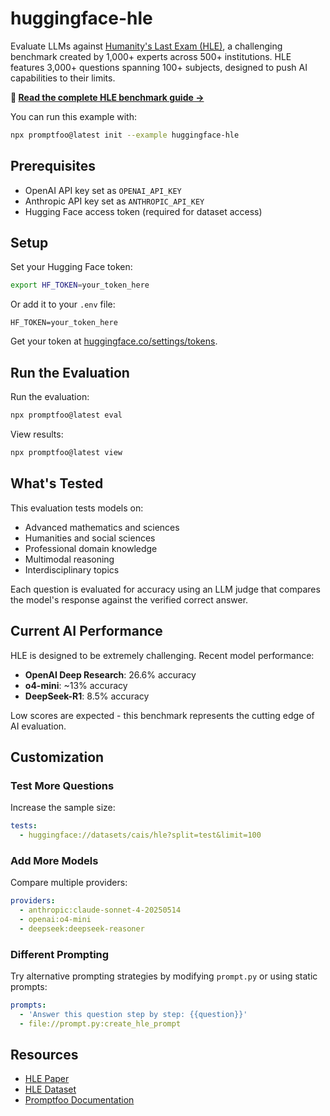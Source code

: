 # huggingface-hle

Evaluate LLMs against [Humanity's Last Exam (HLE)](https://arxiv.org/abs/2501.14249), a challenging benchmark created by 1,000+ experts across 500+ institutions. HLE features 3,000+ questions spanning 100+ subjects, designed to push AI capabilities to their limits.

**📖 [Read the complete HLE benchmark guide →](https://www.promptfoo.dev/docs/guides/hle-benchmark/)**

You can run this example with:

```bash
npx promptfoo@latest init --example huggingface-hle
```

## Prerequisites

- OpenAI API key set as `OPENAI_API_KEY`
- Anthropic API key set as `ANTHROPIC_API_KEY`
- Hugging Face access token (required for dataset access)

## Setup

Set your Hugging Face token:

```bash
export HF_TOKEN=your_token_here
```

Or add it to your `.env` file:

```env
HF_TOKEN=your_token_here
```

Get your token at [huggingface.co/settings/tokens](https://huggingface.co/settings/tokens).

## Run the Evaluation

Run the evaluation:

```bash
npx promptfoo@latest eval
```

View results:

```bash
npx promptfoo@latest view
```

## What's Tested

This evaluation tests models on:

- Advanced mathematics and sciences
- Humanities and social sciences
- Professional domain knowledge
- Multimodal reasoning
- Interdisciplinary topics

Each question is evaluated for accuracy using an LLM judge that compares the model's response against the verified correct answer.

## Current AI Performance

HLE is designed to be extremely challenging. Recent model performance:

- **OpenAI Deep Research**: 26.6% accuracy
- **o4-mini**: ~13% accuracy
- **DeepSeek-R1**: 8.5% accuracy

Low scores are expected - this benchmark represents the cutting edge of AI evaluation.

## Customization

### Test More Questions

Increase the sample size:

```yaml
tests:
  - huggingface://datasets/cais/hle?split=test&limit=100
```

### Add More Models

Compare multiple providers:

```yaml
providers:
  - anthropic:claude-sonnet-4-20250514
  - openai:o4-mini
  - deepseek:deepseek-reasoner
```

### Different Prompting

Try alternative prompting strategies by modifying `prompt.py` or using static prompts:

```yaml
prompts:
  - 'Answer this question step by step: {{question}}'
  - file://prompt.py:create_hle_prompt
```

## Resources

- [HLE Paper](https://arxiv.org/abs/2501.14249)
- [HLE Dataset](https://huggingface.co/datasets/cais/hle)
- [Promptfoo Documentation](https://promptfoo.dev/docs/getting-started)
